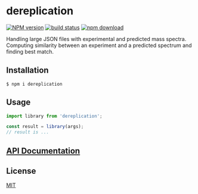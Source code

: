 # dereplication

[![NPM version][npm-image]][npm-url]
[![build status][ci-image]][ci-url]
[![npm download][download-image]][download-url]

Handling large JSON files with experimental and predicted mass spectra. Computing similarity between an experiment and a predicted spectrum and finding best match.

## Installation

`$ npm i dereplication`

## Usage

```js
import library from 'dereplication';

const result = library(args);
// result is ...
```

## [API Documentation](https://cheminfo.github.io/dereplication/)

## License

[MIT](./LICENSE)

[npm-image]: https://img.shields.io/npm/v/dereplication.svg
[npm-url]: https://www.npmjs.com/package/dereplication
[ci-image]: https://github.com/cheminfo/dereplication/workflows/Node.js%20CI/badge.svg?branch=master
[ci-url]: https://github.com/cheminfo/dereplication/actions?query=workflow%3A%22Node.js+CI%22
[download-image]: https://img.shields.io/npm/dm/dereplication.svg
[download-url]: https://www.npmjs.com/package/dereplication
